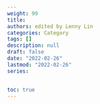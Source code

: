 ```yaml
---
weight: 99
title: 
authors: edited by Lenny Lin
categories: Category
tags: []
description: null
draft: false
date: "2022-02-26"
lastmod: "2022-02-26"
series: 


toc: true
---
```


<!--more-->

